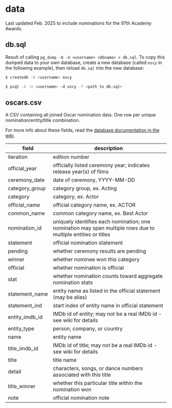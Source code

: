# data

Last updated Feb. 2025 to include nominations for the 97th Academy Awards.

## db.sql

Result of calling `pg_dump -O -U <username> <dbname> > db.sql`. To copy this
dumped data to your own database, create a new database (called `oscy` in the
following example), then reload `db.sql` into the new database:

```bash
$ createdb -U <username> oscy

$ psql -X -U <username> -d oscy -f <path to db.sql>
```

## oscars.csv

A CSV containing all joined Oscar nomination data. One row per unique
nomination/entity/title combination.

For more info about these fields, read the
[database documentation in the wiki](https://github.com/evxiong/oscy/wiki/Database).

| field          | description                                                                                                   |
| -------------- | ------------------------------------------------------------------------------------------------------------- |
| iteration      | edition number                                                                                                |
| official_year  | officially listed ceremony year; indicates release year(s) of films                                           |
| ceremony_date  | date of ceremony, YYYY-MM-DD                                                                                  |
| category_group | category group, ex. Acting                                                                                    |
| category       | category, ex. Actor                                                                                           |
| official_name  | official category name, ex. ACTOR                                                                             |
| common_name    | common category name, ex. Best Actor                                                                          |
| nomination_id  | uniquely identifies each nomination; one nomination may span multiple rows due to multiple entities or titles |
| statement      | official nomination statement                                                                                 |
| pending        | whether ceremony results are pending                                                                          |
| winner         | whether nominee won this category                                                                             |
| official       | whether nomination is official                                                                                |
| stat           | whether nomination counts toward aggregate nomination stats                                                   |
| statement_name | entity name as listed in the official statement (may be alias)                                                |
| statement_ind  | start index of entity name in official statement                                                              |
| entity_imdb_id | IMDb id of entity; may not be a real IMDb id - see wiki for details                                           |
| entity_type    | person, company, or country                                                                                   |
| name           | entity name                                                                                                   |
| title_imdb_id  | IMDb id of title; may not be a real IMDb id - see wiki for details                                            |
| title          | title name                                                                                                    |
| detail         | characters, songs, or dance numbers associated with this title                                                |
| title_winner   | whether this particular title within the nomination won                                                       |
| note           | official nomination note                                                                                      |
